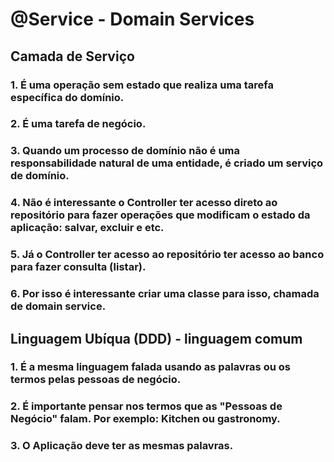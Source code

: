 # @Service - Domain Services
## Camada de Serviço
### 1. É uma operação sem estado que realiza uma tarefa específica do domínio.
### 2. É uma tarefa de negócio.
### 3. Quando um processo de domínio não é uma responsabilidade natural de uma entidade, é criado um serviço de domínio.
### 4. Não é interessante o Controller ter acesso direto ao repositório para fazer operações que modificam o estado da aplicação: salvar, excluir e etc.
### 5. Já o Controller ter acesso ao repositório ter acesso ao banco para fazer consulta (listar).
### 6. Por isso é interessante criar uma classe para isso, chamada de domain service.

## Linguagem Ubíqua (DDD) - linguagem comum
### 1. É a mesma linguagem falada usando as palavras ou os termos pelas pessoas de negócio.
### 2. É importante pensar nos termos que as "Pessoas de Negócio" falam. Por exemplo: Kitchen ou gastronomy.
### 3. O Aplicação deve ter as mesmas palavras.
